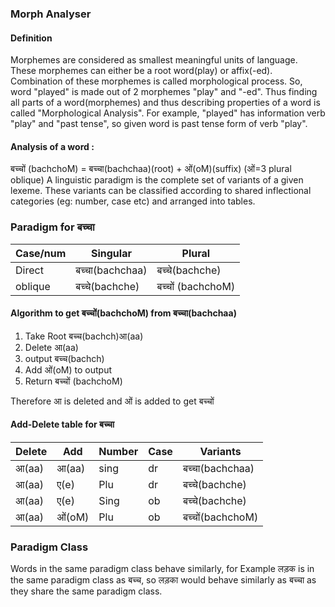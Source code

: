### Morph Analyser


#### Definition

Morphemes are considered as smallest meaningful units of language. These morphemes can either be a root word(play) or affix(-ed). Combination of these morphemes is called morphological process. So, word "played" is made out of 2 morphemes "play" and "-ed". Thus finding all parts of a word(morphemes) and thus describing properties of a word is called "Morphological Analysis". For example, "played" has information verb "play" and "past tense", so given word is past tense form of verb "play".

#### Analysis of a word :

बच्चों (bachchoM) = बच्चा(bachchaa)(root) + ओं(oM)(suffix)
(ओं=3 plural oblique)
A linguistic paradigm is the complete set of variants of a given lexeme. These variants can be classified according to shared inflectional categories (eg: number, case etc) and arranged into tables.

### Paradigm for बच्चा

|Case/num|Singular|Plural|
|---|---|---|
|Direct|बच्चा(bachchaa)|बच्चे(bachche)|
|oblique|बच्चे(bachche)|बच्चों (bachchoM)|

#### Algorithm to get बच्चों(bachchoM) from बच्चा(bachchaa)

1. Take Root बच्च(bachch)आ(aa)
2. Delete आ(aa)
3. output बच्च(bachch)
4. Add ओं(oM) to output
5. Return बच्चों (bachchoM)

 Therefore आ is deleted and ओं is added to get बच्चों

#### Add-Delete table for बच्चा

|Delete|Add|Number|Case|Variants|
|---|---|---|---|---|
|आ(aa)|आ(aa)|sing|dr|बच्चा(bachchaa)|
|आ(aa)|ए(e)|Plu|dr|बच्चे(bachche)|
|आ(aa)|ए(e)|Sing|ob|बच्चे(bachche)|
|आ(aa)|ओं(oM)|Plu|ob|बच्चों(bachchoM)|

###  Paradigm Class

Words in the same paradigm class behave similarly, for Example लड़क is in the same paradigm class as बच्च, so लड़का would behave similarly as बच्चा as they share the same paradigm class.